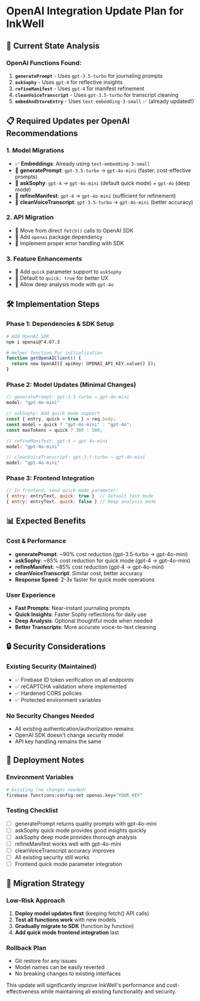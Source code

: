 # OpenAI Integration Update Plan for InkWell

## 🎯 **Current State Analysis**

### OpenAI Functions Found:
1. **`generatePrompt`** - Uses `gpt-3.5-turbo` for journaling prompts
2. **`askSophy`** - Uses `gpt-4` for reflective insights  
3. **`refineManifest`** - Uses `gpt-4` for manifest refinement
4. **`cleanVoiceTranscript`** - Uses `gpt-3.5-turbo` for transcript cleaning
5. **`embedAndStoreEntry`** - Uses `text-embedding-3-small` ✅ (already updated!)

## 📋 **Required Updates per OpenAI Recommendations**

### 1. **Model Migrations**
- ✅ **Embeddings**: Already using `text-embedding-3-small` 
- 🔄 **generatePrompt**: `gpt-3.5-turbo` → `gpt-4o-mini` (faster, cost-effective prompts)
- 🔄 **askSophy**: `gpt-4` → `gpt-4o-mini` (default quick mode) + `gpt-4o` (deep mode)
- 🔄 **refineManifest**: `gpt-4` → `gpt-4o-mini` (sufficient for refinement)
- 🔄 **cleanVoiceTranscript**: `gpt-3.5-turbo` → `gpt-4o-mini` (better accuracy)

### 2. **API Migration**
- 🔄 Move from direct `fetch()` calls to OpenAI SDK
- 🔄 Add `openai` package dependency 
- 🔄 Implement proper error handling with SDK

### 3. **Feature Enhancements**
- 🔄 Add `quick` parameter support to `askSophy` 
- 🔄 Default to `quick: true` for better UX
- 🔄 Allow deep analysis mode with `gpt-4o`

## 🛠️ **Implementation Steps**

### Phase 1: Dependencies & SDK Setup
```bash
# Add OpenAI SDK
npm i openai@^4.67.3

# Helper function for initialization
function getOpenAIClient() {
  return new OpenAI({ apiKey: OPENAI_API_KEY.value() });
}
```

### Phase 2: Model Updates (Minimal Changes)
```javascript
// generatePrompt: gpt-3.5-turbo → gpt-4o-mini
model: "gpt-4o-mini"

// askSophy: Add quick mode support
const { entry, quick = true } = req.body;
const model = quick ? "gpt-4o-mini" : "gpt-4o";
const maxTokens = quick ? 300 : 500;

// refineManifest: gpt-4 → gpt-4o-mini  
model: "gpt-4o-mini"

// cleanVoiceTranscript: gpt-3.5-turbo → gpt-4o-mini
model: "gpt-4o-mini"
```

### Phase 3: Frontend Integration
```javascript
// In frontend, send quick mode parameter:
{ entry: entryText, quick: true }  // Default fast mode
{ entry: entryText, quick: false } // Deep analysis mode
```

## 📊 **Expected Benefits**

### Cost & Performance
- **generatePrompt**: ~90% cost reduction (gpt-3.5-turbo → gpt-4o-mini)
- **askSophy**: ~85% cost reduction for quick mode (gpt-4 → gpt-4o-mini)
- **refineManifest**: ~85% cost reduction (gpt-4 → gpt-4o-mini)
- **cleanVoiceTranscript**: Similar cost, better accuracy
- **Response Speed**: 2-3x faster for quick mode operations

### User Experience
- **Fast Prompts**: Near-instant journaling prompts
- **Quick Insights**: Faster Sophy reflections for daily use
- **Deep Analysis**: Optional thoughtful mode when needed
- **Better Transcripts**: More accurate voice-to-text cleaning

## 🔒 **Security Considerations**

### Existing Security (Maintained)
- ✅ Firebase ID token verification on all endpoints
- ✅ reCAPTCHA validation where implemented
- ✅ Hardened CORS policies
- ✅ Protected environment variables

### No Security Changes Needed
- All existing authentication/authorization remains
- OpenAI SDK doesn't change security model
- API key handling remains the same

## 📝 **Deployment Notes**

### Environment Variables
```bash
# Existing (no changes needed)
firebase functions:config:set openai.key="YOUR_KEY"
```

### Testing Checklist
- [ ] generatePrompt returns quality prompts with gpt-4o-mini
- [ ] askSophy quick mode provides good insights quickly
- [ ] askSophy deep mode provides thorough analysis  
- [ ] refineManifest works well with gpt-4o-mini
- [ ] cleanVoiceTranscript accuracy improves
- [ ] All existing security still works
- [ ] Frontend quick mode parameter integration

## 🚀 **Migration Strategy**

### Low-Risk Approach
1. **Deploy model updates first** (keeping fetch() API calls)
2. **Test all functions work** with new models
3. **Gradually migrate to SDK** (function by function)
4. **Add quick mode frontend integration** last

### Rollback Plan
- Git restore for any issues
- Model names can be easily reverted
- No breaking changes to existing interfaces

This update will significantly improve InkWell's performance and cost-effectiveness while maintaining all existing functionality and security.
